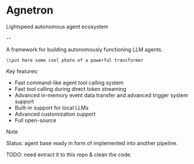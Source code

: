 # Agnetron
Lightspeed autonomous agent ecosystem

--

A framework for building autonomously functioning LLM agents.

`\\put here some cool photo of a powerful transformer`

Key features:
- Fast command-like agent tool calling system
- Fast tool calling during direct token streaming
- Advanced in-memory event data transfer and advanced trigger system support
- Built-in support for local LLMs
- Advanced customization support
- Full open-source


> [!NOTE]
> Status: agent base ready in form of implemented into another pipeline.
>
> TODO: need extract it to this repo & clean the code.
